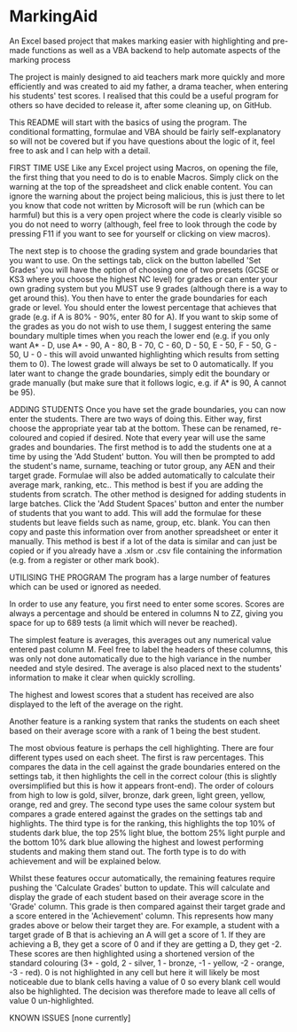 # MarkingAid
An Excel based project that makes marking easier with highlighting and pre-made functions as well as a VBA backend to help automate aspects of the marking process

The project is mainly designed to aid teachers mark more quickly and more efficiently and was created to aid my father, a drama teacher, when entering his students' test scores. I realised that this could be a useful program for others so have decided to release it, after some cleaning up, on GitHub.

This README will start with the basics of using the program. The conditional formatting, formulae and VBA should be fairly self-explanatory so will not be covered but if you have questions about the logic of it, feel free to ask and I can help with a detail.

FIRST TIME USE
Like any Excel project using Macros, on opening the file, the first thing that you need to do is to enable Macros. Simply click on the warning at the top of the spreadsheet and click enable content. You can ignore the warning about the project being malicious, this is just there to let you know that code not written by Microsoft will be run (which can be harmful) but this is a very open project where the code is clearly visible so you do not need to worry (although, feel free to look through the code by pressing F11 if you want to see for yourself or clicking on view macros).

The next step is to choose the grading system and grade boundaries that you want to use. On the settings tab, click on the button labelled 'Set Grades' you will have the option of choosing one of two presets (GCSE or KS3 where you choose the highest NC level) for grades or can enter your own grading system but you MUST use 9 grades (although there is a way to get around this). You then have to enter the grade boundaries for each grade or level. You should enter the lowest percentage that achieves that grade (e.g. if A is 80% - 90%, enter 80 for A). If you want to skip some of the grades as you do not wish to use them, I suggest entering the same boundary multiple times when you reach the lower end (e.g. if you only want A* - D, use A* - 90, A - 80, B - 70, C - 60, D - 50, E - 50, F - 50, G - 50, U - 0 - this will avoid unwanted highlighting which results from setting them to 0). The lowest grade will always be set to 0 automatically.
If you later want to change the grade boundaries, simply edit the boundary or grade manually (but make sure that it follows logic, e.g. if A* is 90, A cannot be 95).

ADDING STUDENTS
Once you have set the grade boundaries, you can now enter the students. There are two ways of doing this. Either way, first choose the appropriate year tab at the bottom. These can be renamed, re-coloured and copied if desired. Note that every year will use the same grades and boundaries.
The first method is to add the students one at a time by using the 'Add Student' button. You will then be prompted to add the student's name, surname, teaching or tutor group, any AEN and their target grade. Formulae will also be added automatically to calculate their average mark, ranking, etc.. This method is best if you are adding the students from scratch.
The other method is designed for adding students in large batches. Click the 'Add Student Spaces' button and enter the number of students that you want to add. This will add the formulae for these students but leave fields such as name, group, etc. blank. You can then copy and paste this information over from another spreadsheet or enter it manually. This method is best if a lot of the data is similar and can just be copied or if you already have a .xlsm or .csv file containing the information (e.g. from a register or other mark book).

UTILISING THE PROGRAM
The program has a large number of features which can be used or ignored as needed.

In order to use any feature, you first need to enter some scores. Scores are always a percentage and should be entered in columns N to ZZ, giving you space for up to 689 tests (a limit which will never be reached).

The simplest feature is averages, this averages out any numerical value entered past column M. Feel free to label the headers of these columns, this was only not done automatically due to the high variance in the number needed and style desired. The average is also placed next to the students' information to make it clear when quickly scrolling.

The  highest and lowest scores that a student has received are also displayed to the left of the average on the right.

Another feature is a ranking system that ranks the students on each sheet based on their average score with a rank of 1 being the best student.

The most obvious feature is perhaps the cell highlighting. There are four different types used on each sheet. The first is raw percentages. This compares the data in the cell against the grade boundaries entered on the settings tab, it then highlights the cell in the correct colour (this is slightly oversimplified but this is how it appears front-end). The order of colours from high to low is gold, silver, bronze, dark green, light green, yellow, orange, red and grey. The second type uses the same colour system but compares a grade entered against the grades on the settings tab and highlights. The third type is for the ranking, this highlights the top 10% of students dark blue, the top 25% light blue, the bottom 25% light purple and the bottom 10% dark blue allowing the highest and lowest performing students and making them stand out. The forth type is to do with achievement and will be explained below.

Whilst these features occur automatically, the remaining features require pushing the 'Calculate Grades' button to update. This will calculate and display the grade of each student based on their average score in the 'Grade' column. This grade is then compared against their target grade and a score entered in the 'Achievement' column. This represents how many grades above or below their target they are. For example, a student with a target grade of B that is achieving an A will get a score of 1. If they are achieving a B, they get a score of 0 and if they are getting a D, they get -2. These scores are then highlighted using a shortened version of the standard colouring (3+ - gold, 2 - silver, 1 - bronze, -1 - yellow, -2 - orange, -3 - red). 0 is not highlighted in any cell but here it will likely be most noticeable due to blank cells having a value of 0 so every blank cell would also be highlighted. The decision was therefore made to leave all cells of value 0 un-highlighted.

KNOWN ISSUES
[none currently]
